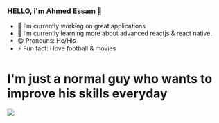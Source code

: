 ### HELLO, i'm Ahmed Essam 👋
- 🔭 I’m currently working on great applications 
- 🌱 I’m currently learning more about advanced reactjs & react native.
- 😄 Pronouns: He/His
- ⚡ Fun fact: i love football & movies 
<h1> I'm just a normal guy who wants to improve his skills everyday </h1>
<img src="https://github-readme-stats.vercel.app/api?username=AHMAD58198&&show_icons=true&title_color=ffffff&icon_color=red&text_color=daf7dc&bg_color=151515">
